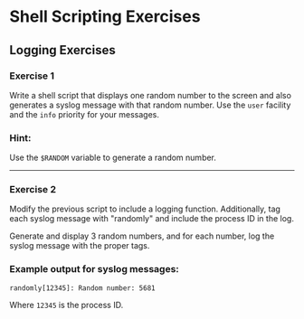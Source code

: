 # Shell Scripting Exercises

## Logging Exercises

### Exercise 1
Write a shell script that displays one random number to the screen and also generates a syslog message with that random number. Use the `user` facility and the `info` priority for your messages.

### Hint:
Use the `$RANDOM` variable to generate a random number.

---

### Exercise 2
Modify the previous script to include a logging function. Additionally, tag each syslog message with "randomly" and include the process ID in the log. 

Generate and display 3 random numbers, and for each number, log the syslog message with the proper tags.

### Example output for syslog messages:
```
randomly[12345]: Random number: 5681
```
Where `12345` is the process ID.
```
